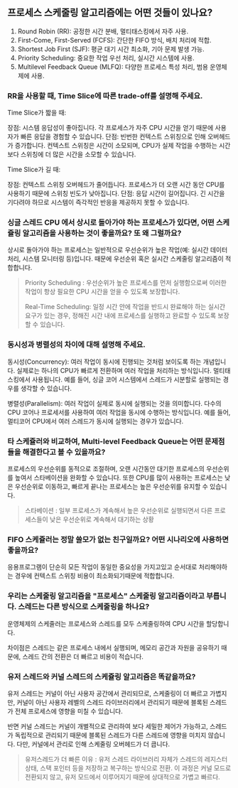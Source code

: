 ## 프로세스 스케줄링 알고리즘에는 어떤 것들이 있나요?

1. Round Robin (RR): 공정한 시간 분배, 멀티태스킹에서 자주 사용.
2. First-Come, First-Served (FCFS): 간단한 FIFO 방식, 배치 처리에 적합.
3. Shortest Job First (SJF): 평균 대기 시간 최소화, 기아 문제 발생 가능.
4. Priority Scheduling: 중요한 작업 우선 처리, 실시간 시스템에 사용.
5. Multilevel Feedback Queue (MLFQ): 다양한 프로세스 특성 처리, 범용 운영체제에 사용.

### RR을 사용할 때, Time Slice에 따른 trade-off를 설명해 주세요.

Time Slice가 짧을 때:

장점: 시스템 응답성이 좋아집니다. 각 프로세스가 자주 CPU 시간을 얻기 때문에 사용자가 빠른 응답을 경험할 수 있습니다.
단점: 빈번한 컨텍스트 스위칭으로 인해 오버헤드가 증가합니다. 컨텍스트 스위칭은 시간이 소모되며, CPU가 실제 작업을 수행하는 시간보다 스위칭에 더 많은 시간을 소모할 수 있습니다.

Time Slice가 길 때:

장점: 컨텍스트 스위칭 오버헤드가 줄어듭니다. 프로세스가 더 오랜 시간 동안 CPU를 사용하기 때문에 스위칭 빈도가 낮아집니다.
단점: 응답 시간이 길어집니다. 긴 시간을 기다려야 하므로 시스템이 즉각적인 반응을 제공하지 못할 수 있습니다.

### 싱글 스레드 CPU 에서 상시로 돌아가야 하는 프로세스가 있다면, 어떤 스케쥴링 알고리즘을 사용하는 것이 좋을까요? 또 왜 그럴까요?

상시로 돌아가야 하는 프로세스는 일반적으로 우선순위가 높은 작업(예: 실시간 데이터 처리, 시스템 모니터링 등)입니다. 때문에 우선순위 혹은 실시간 스케줄링 알고리즘이 적합합니다.

> Priority Scheduling : 우선순위가 높은 프로세스를 먼저 실행함으로써 이러한 작업이 항상 필요한 CPU 시간을 얻을 수 있도록 보장합니다.
>
> Real-Time Scheduling: 일정 시간 안에 작업을 반드시 완료해야 하는 실시간 요구가 있는 경우, 정해진 시간 내에 프로세스를 실행하고 완료할 수 있도록 보장할 수 있습니다.

### 동시성과 병렬성의 차이에 대해 설명해 주세요.

동시성(Concurrency):
여러 작업이 동시에 진행되는 것처럼 보이도록 하는 개념입니다. 실제로는 하나의 CPU가 빠르게 전환하며 여러 작업을 처리하는 방식입니다. 멀티태스킹에서 사용됩니다. 예를 들어, 싱글 코어 시스템에서 스레드가 시분할로 실행되는 경우를 생각할 수 있습니다.

병렬성(Parallelism):
여러 작업이 실제로 동시에 실행되는 것을 의미합니다. 다수의 CPU 코어나 프로세서를 사용하여 여러 작업을 동시에 수행하는 방식입니다. 예를 들어, 멀티코어 CPU에서 여러 스레드가 동시에 실행되는 경우가 있습니다.

### 타 스케쥴러와 비교하여, Multi-level Feedback Queue는 어떤 문제점들을 해결한다고 볼 수 있을까요?

프로세스의 우선순위를 동적으로 조절하며, 오랜 시간동안 대기한 프로세스의 우선순위를 높여서 스타베이션을 완화할 수 있습니다. 또한 CPU를 많이 사용하는 프로세스는 낮은 우선순위로 이동하고, 빠르게 끝나는 프로세스는 높은 우선순위를 유지할 수 있습니다.

> 스타베이션 : 일부 프로세스가 계속해서 높은 우선순위로 실행되면서 다른 프로세스들이 낮은 우선순위로 계속해서 대기하는 상황

### FIFO 스케쥴러는 정말 쓸모가 없는 친구일까요? 어떤 시나리오에 사용하면 좋을까요?

응용프로그램이 단순히 모든 작업이 동일한 중요성을 가지고있고 순서대로 처리해야하는 경우에 컨텍스트 스위칭 비용이 최소화되기때문에 적합합니다.

### 우리는 스케줄링 알고리즘을 "프로세스" 스케줄링 알고리즘이라고 부릅니다. 스레드는 다른 방식으로 스케줄링을 하나요?

운영체제의 스케줄러는 프로세스와 스레드를 모두 스케줄링하여 CPU 시간을 할당합니다.

차이점은 스레드는 같은 프로세스 내에서 실행되며, 메모리 공간과 자원을 공유하기 때문에, 스레드 간의 전환은 더 빠르고 비용이 적습니다.


### 유저 스레드와 커널 스레드의 스케쥴링 알고리즘은 똑같을까요?

유저 스레드는 커널이 아닌 사용자 공간에서 관리되므로, 스케줄링이 더 빠르고 가볍지만, 커널이 아닌 사용자 레벨의 스레드 라이브러리에서 관리되기 때문에 블록된 스레드가 전체 프로세스에 영향을 미칠 수 있습니다.

반면 커널 스레드는 커널이 개별적으로 관리하여 보다 세밀한 제어가 가능하고, 스레드가 독립적으로 관리되기 때문에 블록된 스레드가 다른 스레드에 영향을 미치지 않습니다. 다만, 커널에서 관리로 인해 스케줄링 오버헤드가 더 큽니다.

> 유저스레드가 더 빠른 이유 : 유저 스레드 라이브러리 자체가 스레드의 레지스터 상태, 스택 포인터 등을 저장하고 복구하는 방식으로 전환. 이 과정은 커널 모드로 전환되지 않고, 유저 모드에서 이루어지기 때문에 상대적으로 가볍고 빠르다.

